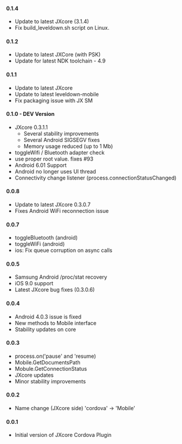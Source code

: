 #### 0.1.4

 - Update to latest JXcore (3.1.4)
 - Fix build_leveldown.sh script on Linux.

#### 0.1.2

 - Update to latest JXCore (with PSK)
 - Update for latest NDK toolchain - 4.9
 
#### 0.1.1 

 - Update to latest JXcore
 - Update to latest leveldown-mobile
 - Fix packaging issue with JX SM

#### 0.1.0 - DEV Version
 - JXcore 0.3.1.1 
   - Several stability improvements 
   - Several Android SIGSEGV fixes
   - Memory usage reduced (up to 1 Mb)
 - toggleWifi / Bluetooth adapter check
 - use proper root value. fixes #93
 - Android 6.01 Support 
 - Android no longer uses UI thread 
 - Connectivity change listener (process.connectionStatusChanged)
#### 0.0.8
 - Update to latest JXcore 0.3.0.7
 - Fixes Android WiFi reconnection issue
#### 0.0.7
 - toggleBluetooth (android)
 - toggleWiFi (android)
 - ios: Fix queue corruption on async calls
 
#### 0.0.5
 - Samsung Android /proc/stat recovery
 - iOS 9.0 support
 - Latest JXcore bug fixes (0.3.0.6)

#### 0.0.4
 - Android 4.0.3 issue is fixed
 - New methods to Mobile interface
 - Stability updates on core

#### 0.0.3 

 - process.on('pause' and 'resume)
 - Mobile.GetDocumentsPath
 - Mobule.GetConnectionStatus
 - JXcore updates
 - Minor stability improvements

#### 0.0.2 

 - Name change (JXcore side) 'cordova' -> 'Mobile'

#### 0.0.1

 - Initial version of JXcore Cordova Plugin
